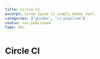 ```yaml
---
title: Circle CI
excerpt: Lorem Ipsum is simply dummy text.
categories: ["guides", "ci-pipeline"]
status: not-published
type: doc
---
```

# Circle CI
